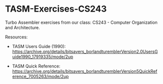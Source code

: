 # TASM-Exercises-CS243
Turbo Assembler exercises from our class: CS243 - Computer Organization and Architecture.


Resources:
- TASM Users Guide (1990): https://archive.org/details/bitsavers_borlandturemblerVersion2.0UsersGuide1990_17919335/mode/2up

- TASM Quick Reference:
https://archive.org/details/bitsavers_borlandturemblerVersion5QuickReference_7005263/mode/2up
